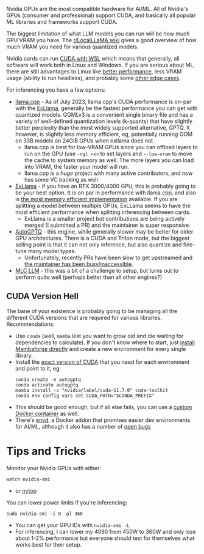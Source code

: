 Nvidia GPUs are the most compatible hardware for AI/ML. All of Nvidia's GPUs (consumer and professional) support CUDA, and basically all popular ML libraries and frameworks support CUDA.

The biggest limitation of what LLM models you can run will be how much GPU VRAM you have. The [r/LocalLLaMA wiki](https://www.reddit.com/r/LocalLLaMA/wiki/models/) gives a good overview of how much VRAM you need for various quantized models.

Nvidia cards can run [CUDA with WSL](https://docs.nvidia.com/cuda/wsl-user-guide/index.html) which means that generally, all software will work both in Linux and Windows. If you are serious about ML, there are still advantages to Linux like [better performance](https://developer.nvidia.com/blog/leveling-up-cuda-performance-on-wsl2-with-new-enhancements/), less VRAM usage (ability to run headless), and probably some [other edge cases](https://www.reddit.com/r/LocalLLaMA/comments/14fb9c0/last_nvidia_drivers_let_you_use_the_shared_memory/).

For inferencing you have a few options:
* [llama.cpp](https://github.com/ggerganov/llama.cpp) - As of July 2023, llama.cpp's CUDA performance is on-par with the [ExLlama](https://github.com/turboderp/exllama), generally be the fastest performance you can get with quantized models. GGMLv3 is a convenient single binary file and has a variety of well-defined quantization levels (k-quants) that have slightly better perplexity than the most widely supported alternative, GPTQ. It however, is slightly less memory efficient, eg, potentially running OOM on 33B models on 24GiB GPUs when exllama does not.
  * llama.cpp is best for low-VRAM GPUs since you can offload layers to run on the GPU (use `-ngl <x>` to set layers and `--low-vram` to move the cache to system memory as well. The more layers you can load into VRAM, the faster your model will run.
  * llama.cpp is a *huge* project with many active contributors, and now has some VC backing as well
* [ExLlama](https://github.com/turboderp/exllama) - if you have an RTX 3000/4000 GPU, this is probably going to be your best option. It is on par in performance with llama.cpp, and also is [the most memory efficient implementation](https://github.com/turboderp/exllama#results-so-far) available. If you are splitting a model between multiple GPUs, ExLLama seems to have the most efficient performance when splitting inferencing between cards.
  * ExLlama is a smaller project but contributions are being actively merged (I submitted a PR) and the maintainer is super responsive.
* [AutoGPTQ](https://github.com/PanQiWei/AutoGPTQ) - this engine, while generally slower may be better for older GPU architectures. There is a CUDA and Triton mode, but the biggest selling point is that it can not only inference, but also quantize and fine-tune many model types.
  * Unfortunately, recently PRs have been slow to get upstreamed and [the maintainer has been busy/inaccessible](https://github.com/PanQiWei/AutoGPTQ/issues/187).
* [MLC LLM](https://mlc.ai/mlc-llm/) - this was a bit of a challenge to setup, but turns out to perform quite well (perhaps better than all other engines?)


##  CUDA Version Hell
The bane of your existence is probably going to be managing all the different CUDA versions that are required for various libraries. Recommendations:

* Use `conda` (well, `mamba` lest you want to grow old and die waiting for dependencies to calculate). If you don't know where to start, just [install Mambaforge directly](https://github.com/conda-forge/miniforge#mambaforge) and create a new environment for every single library.
* Install the [exact version of CUDA](https://anaconda.org/nvidia/cuda-toolkit/labels) that you need for each environment and point to it, eg:
  ```
  conda create -n autogptq
  conda activate autogptq
  mamba install -c "nvidia/label/cuda-11.7.0" cuda-toolkit
  conda env config vars set CUDA_PATH="$CONDA_PREFIX"
  ```
* This should be good enough, but if all else fails, you can use a [custom Docker container](https://docs.docker.com/compose/gpu-support/) as well.
* There's [envd](https://github.com/tensorchord/envd), a Docker addon that promises easier dev environments for AI/ML, although it also has a number of [open bugs](https://github.com/tensorchord/envd/issues?q=is%3Aissue+is%3Aopen+label%3A%22type%2Fbug+%F0%9F%90%9B%22)


# Tips and Tricks
Monitor your Nvidia GPUs with either:
```
watch nvidia-smi
```
* or [nvtop](https://github.com/Syllo/nvtop)

You can lower power limits if you're inferencing:
```
sudo nvidia-smi -i 0 -pl 360
```
* You can get your GPU IDs with `nvidia-smi -L`
* For inferencing, I can lower my 4090 from 450W to 360W and only lose about 1-2% performance but everyone should test for themselves what works best for their setup.